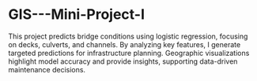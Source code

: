 # GIS---Mini-Project-I
This project predicts bridge conditions using logistic regression, focusing on decks, culverts, and channels. By analyzing key features, I generate targeted predictions for infrastructure planning. Geographic visualizations highlight model accuracy and provide insights, supporting data-driven maintenance decisions.
